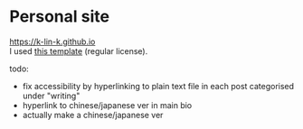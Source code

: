 # Personal site
https://k-lin-k.github.io<br>
I used [this template](https://themeforest.net/item/tokyo-personal-portfolio-template/31647361) (regular license).

todo: 
- fix accessibility by hyperlinking to plain text file in each post categorised under "writing"
- hyperlink to chinese/japanese ver in main bio
- actually make a chinese/japanese ver
